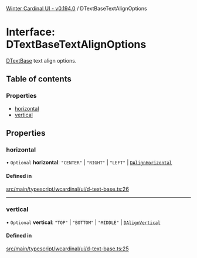 [Winter Cardinal UI - v0.194.0](../index.md) / DTextBaseTextAlignOptions

# Interface: DTextBaseTextAlignOptions

[DTextBase](../classes/DTextBase.md) text align options.

## Table of contents

### Properties

- [horizontal](DTextBaseTextAlignOptions.md#horizontal)
- [vertical](DTextBaseTextAlignOptions.md#vertical)

## Properties

### horizontal

• `Optional` **horizontal**: ``"CENTER"`` \| ``"RIGHT"`` \| ``"LEFT"`` \| [`DAlignHorizontal`](../index.md#dalignhorizontal)

#### Defined in

[src/main/typescript/wcardinal/ui/d-text-base.ts:26](https://github.com/winter-cardinal/winter-cardinal-ui/blob/v0.194.0/src/main/typescript/wcardinal/ui/d-text-base.ts#L26)

___

### vertical

• `Optional` **vertical**: ``"TOP"`` \| ``"BOTTOM"`` \| ``"MIDDLE"`` \| [`DAlignVertical`](../index.md#dalignvertical)

#### Defined in

[src/main/typescript/wcardinal/ui/d-text-base.ts:25](https://github.com/winter-cardinal/winter-cardinal-ui/blob/v0.194.0/src/main/typescript/wcardinal/ui/d-text-base.ts#L25)
